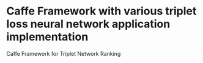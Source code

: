 # Caffe Framework with various triplet loss neural network application implementation
Caffe Framework for Triplet Network Ranking
